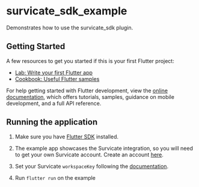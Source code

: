 # survicate_sdk_example

Demonstrates how to use the survicate_sdk plugin.

## Getting Started

A few resources to get you started if this is your first Flutter project:

- [Lab: Write your first Flutter app](https://docs.flutter.dev/get-started/codelab)
- [Cookbook: Useful Flutter samples](https://docs.flutter.dev/cookbook)

For help getting started with Flutter development, view the
[online documentation](https://docs.flutter.dev/), which offers tutorials,
samples, guidance on mobile development, and a full API reference.

## Running the application

1. Make sure you have [Flutter SDK](https://docs.flutter.dev/get-started/install) installed.

2. The example app showcases the Survicate integration, so you will need to get your own Survicate account. Create an account [here](https://survicate.com/).

3. Set your Survicate `workspaceKey` following the [documentation](https://developers.survicate.com/mobile-sdk/flutter).

4. Run `flutter run` on the example
